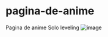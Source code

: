 # pagina-de-anime
Pagina de anime Solo leveling
![image](https://github.com/user-attachments/assets/8b5751c0-fb11-4763-8916-1ccb1a666967)
